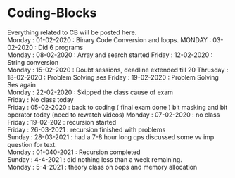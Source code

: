 # Coding-Blocks
Everything related to CB will be posted here.<br>
Monday : 01-02-2020 : Binary Code Conversion and loops.
MONDAY : 03-02-2020 : Did 6 programs <br>
Monday : 08-02-2020 : Array and search started
Friday : 12-02-2020 : String conversion  
Monday : 15-02-2020 : Doubt sessions, deadline extended till 20 
Thrusday : 18-02-2020 : Problem Solving ses
Friday : 19-02-2020 : Problem Solving Ses again <br>
Monday : 22-02-2020 : Skipped the class cause of exam <br>
Friday : No class today <br>
Friday : 05-02-2020 : back to coding ( final exam done ) bit masking and bit operator today (need to rewatch videos) 
Monday : 07-02-2020 : no class <br>
Friday : 19-02-202 : recursion started <br>
Friday : 26-03-2021 : recursion finished with problems <br>
Sunday : 28-03-2021 : had a 7-8 hour long qps discussed some vv imp question for text. <br>
Monday : 01-040-2021 : Recursion completed <br>
Sunday : 4-4-2021 : did nothing less than a week remaining. <br>
Monday : 5-4-2021 : theory class on oops and memory allocation <br>
